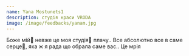 ```yaml
---
name: Yana Mostunets1
description: студія краси VRODA
image: /image/feedbacks/yanam.jpg
---
```


Боже мій💓 невже це моя студія🥹 плачу..
Все абсолютно все в саме серце🤗, яка ж я рада що обрала саме вас..
Це мрія
